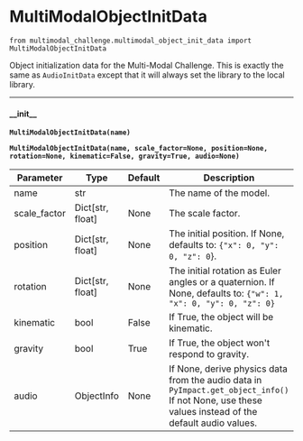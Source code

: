 # MultiModalObjectInitData

`from multimodal_challenge.multimodal_object_init_data import MultiModalObjectInitData`

Object initialization data for the Multi-Modal Challenge.
This is exactly the same as `AudioInitData` except that it will always set the library to the local library.

***

#### \_\_init\_\_

**`MultiModalObjectInitData(name)`**

**`MultiModalObjectInitData(name, scale_factor=None, position=None, rotation=None, kinematic=False, gravity=True, audio=None)`**

| Parameter | Type | Default | Description |
| --- | --- | --- | --- |
| name |  str |  | The name of the model. |
| scale_factor |  Dict[str, float] | None | The scale factor. |
| position |  Dict[str, float] | None | The initial position. If None, defaults to: `{"x": 0, "y": 0, "z": 0`}. |
| rotation |  Dict[str, float] | None | The initial rotation as Euler angles or a quaternion. If None, defaults to: `{"w": 1, "x": 0, "y": 0, "z": 0}` |
| kinematic |  bool  | False | If True, the object will be kinematic. |
| gravity |  bool  | True | If True, the object won't respond to gravity. |
| audio |  ObjectInfo  | None | If None, derive physics data from the audio data in `PyImpact.get_object_info()` If not None, use these values instead of the default audio values. |


